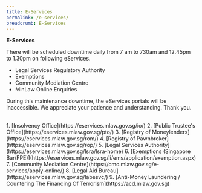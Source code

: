 ```yaml
---
title: E-Services
permalink: /e-services/
breadcrumb: E-Services
---
```

**E-Services**

There will be scheduled downtime daily from 7 am to 730am and 12.45pm to 1.30pm on following eServices.

* Legal Services Regulatory Authority
* Exemptions
* Community Mediation Centre
* MinLaw Online Enquiries

During this maintenance downtime, the eServices portals will be inaccessible. We appreciate your patience and understanding. Thank you.

<br>
1. [Insolvency Office](https://eservices.mlaw.gov.sg/io/)	
2. [Public Trustee's Office](https://eservices.mlaw.gov.sg/pto/)	
3. [Registry of Moneylenders](https://eservices.mlaw.gov.sg/rom/)	
4. [Registry of Pawnbroker](https://eservices.mlaw.gov.sg/rop/)	
5. [Legal Services Authority](https://eservices.mlaw.gov.sg/lsra/lsra-home)	
6. [Exemptions (Singapore Bar/FPE)](https://eservices.mlaw.gov.sg/li/ems/application/exemption.aspx) 	
7. [Community Mediation Centre](https://cmc.mlaw.gov.sg/e-services/apply-online/)	
8. [Legal Aid Bureau](https://eservices.mlaw.gov.sg/labesvc/)	
9. [Anti-Money Laundering / Countering The Financing Of Terrorism](https://acd.mlaw.gov.sg)
